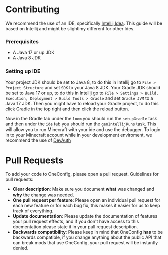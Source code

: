 # Contributing
We recommend the use of an IDE, specifically [Intellij Idea](https://www.jetbrains.com/idea/). This guide will be based on Intellij and might be slightlmy different for other Ides.
### Prerequisites
- A Java 17 or up JDK
- A Java 8 JDK
### Setting up IDE
Your project JDK should be set to Java 8, to do this in Intellij go to `File > Project Structure` and set `SDK` to your Java 8 JDK.
Your Gradle JDK should be set to Java 17 or up, to do this in Intellij go to `File > Settings > Build, Execution, Deployment > Build Tools > Gradle` and set `Gradle JVM` to a Java 17 JDK.
Then you might have to reload your Gradle project, to do this click Gradle in the top right and then click the reload button.

Now in the Gradle tab under the `loom` you should run the `setupGradle` task and then under the `ide` tab you should run the `genIntellijRuns` task.
This will allow you to run Minecraft with your ide and use the debugger. 
To login in to your Minecraft account while in your development enviroment, we recommend the use of [DevAuth](https://github.com/DJtheRedstoner/DevAuth)

# Pull Requests
To add your code to OneConfig, please open a pull request.
Guidelines for pull requests:
- **Clear description**: Make sure you document **what** was changed and **why** the change was needed.
- **One pull request per feature**: Please open an individual pull request for each new feature or for each bug fix, this makes it easier for us to keep track of everything.
- **Update documentation**: Please update the documentation of features your pull request effects, and if you don't have access to this docmentation please state it in your pull request description.
- **Backwards compatibility**: Please keep in mind that OneConfig **has** to be backwards compatible, if you change anything about the public API that can break mods that use OneConfig, your pull request will be instantly denied.
